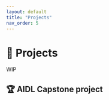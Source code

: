 ```yaml
---
layout: default
title: "Projects"
nav_order: 5
---
```


# 🚀 Projects

WIP

## 🏆 AIDL Capstone project